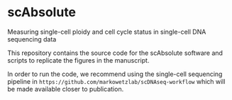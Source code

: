 # scAbsolute
Measuring single-cell ploidy and cell cycle status in single-cell DNA sequencing data

This repository contains the source code for the scAbsolute software and scripts to replicate the figures in the manuscript.

In order to run the code, we recommend using the single-cell sequencing pipeline in
`https://github.com/markowetzlab/scDNAseq-workflow` which will be made available closer to publication.
